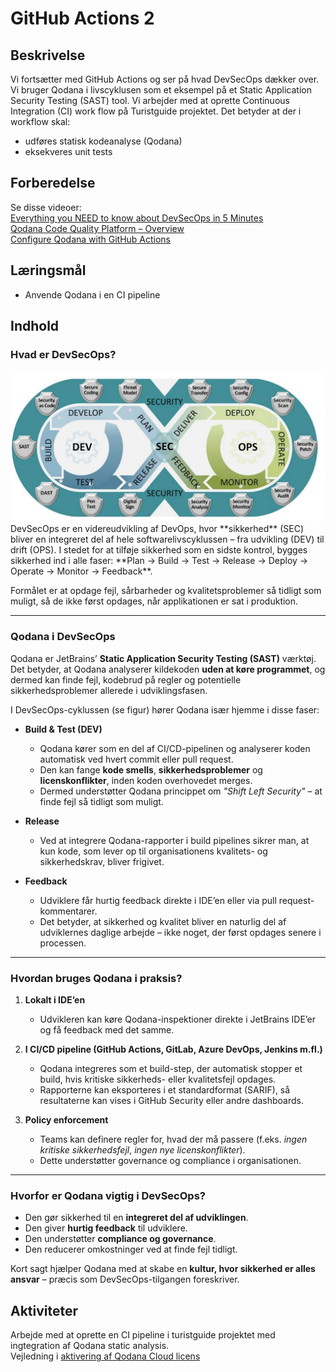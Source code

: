 # GitHub Actions 2

## Beskrivelse
Vi fortsætter med GitHub Actions og ser på hvad DevSecOps dækker over. Vi bruger Qodana i livscyklusen som et eksempel på et Static Application Security Testing (SAST) tool. Vi arbejder med at oprette Continuous Integration (CI) work flow på Turistguide projektet.
Det betyder at der i workflow skal:  
- udføres statisk kodeanalyse (Qodana)
- eksekveres unit tests
## Forberedelse
Se disse videoer:  
[Everything you NEED to know about DevSecOps in 5 Minutes](https://www.youtube.com/watch?v=DTEaw2-Sa7I)  
[Qodana Code Quality Platform – Overview](https://www.youtube.com/watch?v=WrhnUnzMUCg)  
[Configure Qodana with GitHub Actions](https://www.youtube.com/watch?v=JrWQkqaXZFQ)

## Læringsmål
- Anvende Qodana i en CI pipeline

## Indhold

### Hvad er DevSecOps?
<img src="assets/devsecops.png" alt="Alt Text" width="700">
DevSecOps er en videreudvikling af DevOps, hvor **sikkerhed** (SEC) bliver en integreret del af hele softwarelivscyklussen – fra udvikling (DEV) til drift (OPS).  
I stedet for at tilføje sikkerhed som en sidste kontrol, bygges sikkerhed ind i alle faser: **Plan → Build → Test → Release → Deploy → Operate → Monitor → Feedback**.

Formålet er at opdage fejl, sårbarheder og kvalitetsproblemer så tidligt som muligt, så de ikke først opdages, når applikationen er sat i produktion.

---

### Qodana i DevSecOps
Qodana er JetBrains’ **Static Application Security Testing (SAST)** værktøj.  
Det betyder, at Qodana analyserer kildekoden **uden at køre programmet**, og dermed kan finde fejl, kodebrud på regler og potentielle sikkerhedsproblemer allerede i udviklingsfasen.

I DevSecOps-cyklussen (se figur) hører Qodana især hjemme i disse faser:

- **Build & Test (DEV)**  
  - Qodana kører som en del af CI/CD-pipelinen og analyserer koden automatisk ved hvert commit eller pull request.  
  - Den kan fange **kode smells**, **sikkerhedsproblemer** og **licenskonflikter**, inden koden overhovedet merges.  
  - Dermed understøtter Qodana princippet om *"Shift Left Security"* – at finde fejl så tidligt som muligt.

- **Release**  
  - Ved at integrere Qodana-rapporter i build pipelines sikrer man, at kun kode, som lever op til organisationens kvalitets- og sikkerhedskrav, bliver frigivet.

- **Feedback**  
  - Udviklere får hurtig feedback direkte i IDE’en eller via pull request-kommentarer.  
  - Det betyder, at sikkerhed og kvalitet bliver en naturlig del af udviklernes daglige arbejde – ikke noget, der først opdages senere i processen.

---

### Hvordan bruges Qodana i praksis?
1. **Lokalt i IDE’en**  
   - Udvikleren kan køre Qodana-inspektioner direkte i JetBrains IDE’er og få feedback med det samme.

2. **I CI/CD pipeline (GitHub Actions, GitLab, Azure DevOps, Jenkins m.fl.)**  
   - Qodana integreres som et build-step, der automatisk stopper et build, hvis kritiske sikkerheds- eller kvalitetsfejl opdages.  
   - Rapporterne kan eksporteres i et standardformat (SARIF), så resultaterne kan vises i GitHub Security eller andre dashboards.

3. **Policy enforcement**  
   - Teams kan definere regler for, hvad der må passere (f.eks. *ingen kritiske sikkerhedsfejl*, *ingen nye licenskonflikter*).  
   - Dette understøtter governance og compliance i organisationen.

---

### Hvorfor er Qodana vigtig i DevSecOps?
- Den gør sikkerhed til en **integreret del af udviklingen**.  
- Den giver **hurtig feedback** til udviklere.  
- Den understøtter **compliance og governance**.  
- Den reducerer omkostninger ved at finde fejl tidligt.  

Kort sagt hjælper Qodana med at skabe en **kultur, hvor sikkerhed er alles ansvar** – præcis som DevSecOps-tilgangen foreskriver.


## Aktiviteter  
Arbejde med at oprette en CI pipeline i turistguide projektet med ingtegration af Qodana static analysis.  
Vejledning i [aktivering af Qodana Cloud licens](resources/Qodana%20Licens%20aktivering%20F25.pdf)
